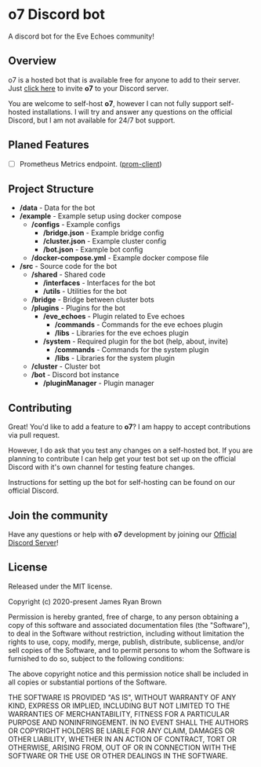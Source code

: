 # o7 Discord bot
A discord bot for the Eve Echoes community!

## Overview
o7 is a hosted bot that is available free for anyone to add to their server. Just [click here](https://discord.com/oauth2/authorize?client_id=753820564665270333&scope=bot&permissions=3072) to invite **o7** to your Discord server.

You are welcome to self-host **o7**, however I can not fully support self-hosted installations. I will try and answer any questions on the official Discord, but I am not available for 24/7 bot support.

## Planed Features
- [ ] Prometheus Metrics endpoint. ([prom-client](https://github.com/siimon/prom-client))

## Project Structure
- **/data** - Data for the bot
- **/example** - Example setup using docker compose
  - **/configs** - Example configs
    - **/bridge.json** - Example bridge config
    - **/cluster.json** - Example cluster config
    - **/bot.json** - Example bot config
  - **/docker-compose.yml** - Example docker compose file
- **/src** - Source code for the bot
  - **/shared** - Shared code
    - **/interfaces** - Interfaces for the bot
    - **/utils** - Utilities for the bot
  - **/bridge** - Bridge between cluster bots
  - **/plugins** - Plugins for the bot
    - **/eve_echoes** - Plugin related to Eve echoes
      - **/commands** - Commands for the eve echoes plugin
      - **/libs** - Libraries for the eve echoes plugin
    - **/system** - Required plugin for the bot (help, about, invite)
      - **/commands** - Commands for the system plugin
      - **/libs** - Libraries for the system plugin
  - **/cluster** - Cluster bot
  - **/bot** - Discord bot instance
    - **/pluginManager** - Plugin manager

## Contributing
Great! You'd like to add a feature to **o7**? I am happy to accept contributions via pull request. 

However, I do ask that you test any changes on a self-hosted bot. If you are planning to contribute I can help get your test bot set up on the official Discord with it's own channel for testing feature changes.

Instructions for setting up the bot for self-hosting can be found on our official Discord.

## Join the community
Have any questions or help with **o7** development by joining our [Official Discord Server](https://discord.gg/PfruVg4)!

## License
Released under the MIT license.

Copyright (c) 2020-present James Ryan Brown

Permission is hereby granted, free of charge, to any person obtaining a copy
of this software and associated documentation files (the "Software"), to deal
in the Software without restriction, including without limitation the rights
to use, copy, modify, merge, publish, distribute, sublicense, and/or sell
copies of the Software, and to permit persons to whom the Software is
furnished to do so, subject to the following conditions:

The above copyright notice and this permission notice shall be included in all
copies or substantial portions of the Software.

THE SOFTWARE IS PROVIDED "AS IS", WITHOUT WARRANTY OF ANY KIND, EXPRESS OR
IMPLIED, INCLUDING BUT NOT LIMITED TO THE WARRANTIES OF MERCHANTABILITY,
FITNESS FOR A PARTICULAR PURPOSE AND NONINFRINGEMENT. IN NO EVENT SHALL THE
AUTHORS OR COPYRIGHT HOLDERS BE LIABLE FOR ANY CLAIM, DAMAGES OR OTHER
LIABILITY, WHETHER IN AN ACTION OF CONTRACT, TORT OR OTHERWISE, ARISING FROM,
OUT OF OR IN CONNECTION WITH THE SOFTWARE OR THE USE OR OTHER DEALINGS IN THE
SOFTWARE.